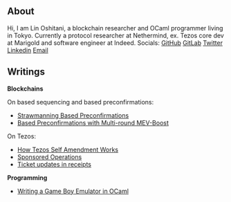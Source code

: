 ## About

Hi, I am Lin Oshitani, a blockchain researcher and OCaml programmer living in Tokyo. Currently a protocol researcher at Nethermind, ex. Tezos core dev at Marigold and software engineer at Indeed. Socials: [GitHub](https://github.com/linoscope/) [GitLab](https://gitlab.com/linoscope) [Twitter](https://twitter.com/linoscope/) [Linkedin](https://linkedin.com/in/lin-oshitani-a256a813a/) [Email](mailto:linoshitani@gmail.com)

## Writings

**Blockchains**

On based sequencing and based preconfirmations:
- [Strawmanning Based Preconfirmations](https://ethresear.ch/t/strawmanning-based-preconfirmations/19695)
- [Based Preconfirmations with Multi-round MEV-Boost](https://ethresear.ch/t/based-preconfirmations-with-multi-round-mev-boost/20091)

On Tezos:
- [How Tezos Self Amendment Works](https://www.marigold.dev/post/how-tezos-self-amendment-works)
- [Sponsored Operations](https://forum.tezosagora.org/t/feedback-request-sponsored-operations/6126)
- [Ticket updates in receipts](https://www.marigold.dev/post/ticket-updates-in-receipts)

**Programming**

- [Writing a Game Boy Emulator in OCaml](https://linoscope.github.io/writing-a-game-boy-emulator-in-ocaml/)
